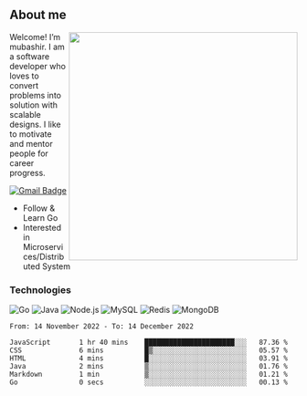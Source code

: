 ## About me

<img align="right" src="https://github-readme-stats-zhiwei-feng.vercel.app/api?username=mub4shir&show_icons=true" width="400" />

Welcome! I’m mubashir. I am a software developer who loves to convert problems into solution with scalable designs. I like to motivate and mentor people for career progress.

[![Gmail Badge](https://img.shields.io/badge/-mubashir11131719@gmail.com-c14438?style=flat-square&logo=Gmail&logoColor=white&link=mailto:mubashir11131719@gmail.com)](mailto:mubashir11131719@gmail.com)




- Follow & Learn Go
- Interested in Microservices/Distributed System


### Technologies
![Go](https://img.shields.io/badge/-Go-000000?style=flat-square&logo=go)
![Java](https://img.shields.io/badge/-Java-E34A86?style=flat-square&logo=java)
![Node.js](https://img.shields.io/badge/-Node.js-000000?style=flat-square&logo=node.js)
![MySQL](https://img.shields.io/badge/-MySQL-orange?style=flat-square&logo=MySQL)
![Redis](https://img.shields.io/badge/-Redis-black?style=flat-square&logo=Redis)
![MongoDB](https://img.shields.io/badge/-MongoDB-000000?style=flat-square&logo=mongodb)






<!--START_SECTION:waka-->

```text
From: 14 November 2022 - To: 14 December 2022

JavaScript       1 hr 40 mins    ██████████████████████░░░   87.36 %
CSS              6 mins          █▒░░░░░░░░░░░░░░░░░░░░░░░   05.57 %
HTML             4 mins          █░░░░░░░░░░░░░░░░░░░░░░░░   03.91 %
Java             2 mins          ▒░░░░░░░░░░░░░░░░░░░░░░░░   01.76 %
Markdown         1 min           ▒░░░░░░░░░░░░░░░░░░░░░░░░   01.21 %
Go               0 secs          ░░░░░░░░░░░░░░░░░░░░░░░░░   00.13 %
```

<!--END_SECTION:waka-->
</p>



